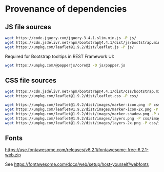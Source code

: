 # Provenance of dependencies

## JS file sources

```bash
wget https://code.jquery.com/jquery-3.4.1.slim.min.js -P js/
wget https://cdn.jsdelivr.net/npm/bootstrap@4.4.1/dist/js/bootstrap.min.js -P js/
wget https://unpkg.com/leaflet@1.9.2/dist/leaflet.js -P js/
```

Required for Bootstrap tooltips in REST Framework UI:

```bash
wget https://unpkg.com/@popperjs/core@2 -O js/popper.js
```

## CSS file sources

```bash
wget https://cdn.jsdelivr.net/npm/bootstrap@4.4.1/dist/css/bootstrap.min.css -P css/
wget https://unpkg.com/leaflet@1.9.2/dist/leaflet.css -P css/

wget https://unpkg.com/leaflet@1.9.2/dist/images/marker-icon.png -P css/images
wget https://unpkg.com/leaflet@1.9.2/dist/images/marker-icon-2x.png -P css/images
wget https://unpkg.com/leaflet@1.9.2/dist/images/marker-shadow.png -P css/images
wget https://unpkg.com/leaflet@1.9.2/dist/images/layers.png -P css/images
wget https://unpkg.com/leaflet@1.9.2/dist/images/layers-2x.png -P css/images
```

## Fonts

<https://use.fontawesome.com/releases/v6.2.1/fontawesome-free-6.2.1-web.zip>

See <https://fontawesome.com/docs/web/setup/host-yourself/webfonts>
